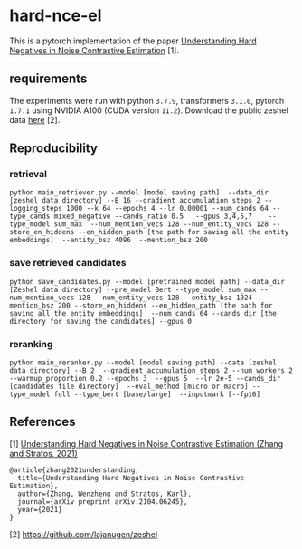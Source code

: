 # hard-nce-el
This is a pytorch implementation of the paper [Understanding Hard Negatives in Noise Contrastive Estimation](https://arxiv.org/pdf/2104.06245.pdf) [1].

## requirements
The experiments were run with python `3.7.9`, transformers `3.1.0`, pytorch `1.7.1` using NVIDIA A100 (CUDA version `11.2`).
Download the public zeshel data [here](https://github.com/lajanugen/zeshel) [2].


## Reproducibility

### retrieval
```
python main_retriever.py --model [model saving path]  --data_dir [zeshel data directory] --B 16 --gradient_accumulation_steps 2 --logging_steps 1000 --k 64 --epochs 4 --lr 0.00001 --num_cands 64 --type_cands mixed_negative --cands_ratio 0.5   --gpus 3,4,5,7    --type_model sum_max  --num_mention_vecs 128 --num_entity_vecs 128 --store_en_hiddens --en_hidden_path [the path for saving all the entity embeddings]  --entity_bsz 4096  --mention_bsz 200

```

### save retrieved candidates
```
python save_candidates.py --model [pretrained model path] --data_dir [Zeshel data directory] --pre_model Bert --type_model sum_max --num_mention_vecs 128 --num_entity_vecs 128 --entity_bsz 1024  --mention_bsz 200 --store_en_hiddens --en_hidden_path [the path for saving all the entity embeddings]  --num_cands 64 --cands_dir [the directory for saving the candidates] --gpus 0

```


### reranking
```
python main_reranker.py --model [model saving path] --data [zeshel data directory] --B 2  --gradient_accumulation_steps 2 --num_workers 2 --warmup_proportion 0.2 --epochs 3  --gpus 5  --lr 2e-5 --cands_dir [candidates file directory]  --eval_method [micro or macro] --type_model full --type_bert [base/large]  --inputmark [--fp16]

```

## References
[1] [Understanding Hard Negatives in Noise Contrastive Estimation (Zhang and Stratos, 2021)](https://arxiv.org/pdf/2104.06245.pdf)
```
@article{zhang2021understanding,
  title={Understanding Hard Negatives in Noise Contrastive Estimation},
  author={Zhang, Wenzheng and Stratos, Karl},
  journal={arXiv preprint arXiv:2104.06245},
  year={2021}
}
```
[2] https://github.com/lajanugen/zeshel

